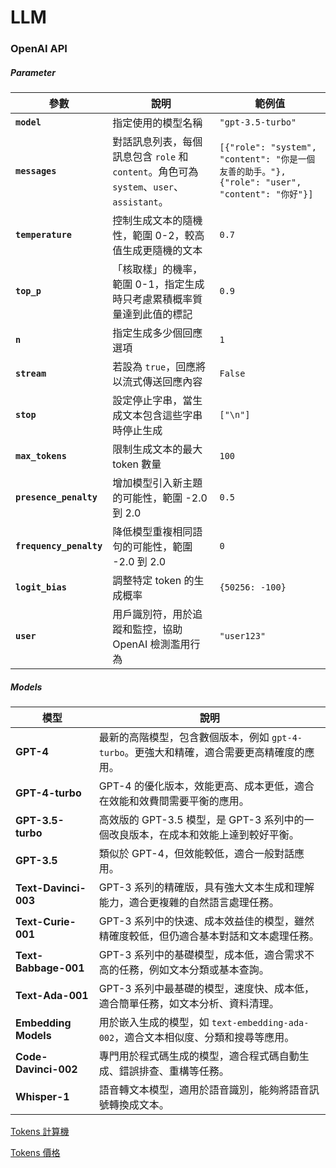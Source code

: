 # LLM

### OpenAI API

##### Parameter

| 參數               | 說明                                                                                       | 範例值                                                                                                          |
|--------------------|------------------------------------------------------------------------------------------|--------------------------------------------------------------------------------------------------------------|
| **`model`**        | 指定使用的模型名稱                                                                           | `"gpt-3.5-turbo"`                                                                                            |
| **`messages`**     | 對話訊息列表，每個訊息包含 `role` 和 `content`。角色可為 `system`、`user`、`assistant`。        | `[{"role": "system", "content": "你是一個友善的助手。"}, {"role": "user", "content": "你好"}]`               |
| **`temperature`**  | 控制生成文本的隨機性，範圍 0-2，較高值生成更隨機的文本                                           | `0.7`                                                                                                        |
| **`top_p`**        | 「核取樣」的機率，範圍 0-1，指定生成時只考慮累積概率質量達到此值的標記                             | `0.9`                                                                                                        |
| **`n`**            | 指定生成多少個回應選項                                                                        | `1`                                                                                                          |
| **`stream`**       | 若設為 `true`，回應將以流式傳送回應內容                                                        | `False`                                                                                                      |
| **`stop`**         | 設定停止字串，當生成文本包含這些字串時停止生成                                                  | `["\n"]`                                                                                                     |
| **`max_tokens`**   | 限制生成文本的最大 token 數量                                                                 | `100`                                                                                                        |
| **`presence_penalty`** | 增加模型引入新主題的可能性，範圍 -2.0 到 2.0                                              | `0.5`                                                                                                        |
| **`frequency_penalty`** | 降低模型重複相同語句的可能性，範圍 -2.0 到 2.0                                          | `0`                                                                                                          |
| **`logit_bias`**   | 調整特定 token 的生成概率                                                                     | `{50256: -100}`                                                                                              |
| **`user`**         | 用戶識別符，用於追蹤和監控，協助 OpenAI 檢測濫用行為                                            | `"user123"`                                                                                                  |

##### Models

| 模型                    | 說明                                                                                                                                          |
|-------------------------|----------------------------------------------------------------------------------------------------------------------------------------------|
| **GPT-4**               | 最新的高階模型，包含數個版本，例如 `gpt-4-turbo`。更強大和精確，適合需要更高精確度的應用。                                                 |
| **GPT-4-turbo**         | GPT-4 的優化版本，效能更高、成本更低，適合在效能和效費間需要平衡的應用。                                                                     |
| **GPT-3.5-turbo**       | 高效版的 GPT-3.5 模型，是 GPT-3 系列中的一個改良版本，在成本和效能上達到較好平衡。                                                           |
| **GPT-3.5**             | 類似於 GPT-4，但效能較低，適合一般對話應用。                                                                                                 |
| **Text-Davinci-003**    | GPT-3 系列的精確版，具有強大文本生成和理解能力，適合更複雜的自然語言處理任務。                                                               |
| **Text-Curie-001**      | GPT-3 系列中的快速、成本效益佳的模型，雖然精確度較低，但仍適合基本對話和文本處理任務。                                                       |
| **Text-Babbage-001**    | GPT-3 系列中的基礎模型，成本低，適合需求不高的任務，例如文本分類或基本查詢。                                                               |
| **Text-Ada-001**        | GPT-3 系列中最基礎的模型，速度快、成本低，適合簡單任務，如文本分析、資料清理。                                                             |
| **Embedding Models**    | 用於嵌入生成的模型，如 `text-embedding-ada-002`，適合文本相似度、分類和搜尋等應用。                                                           |
| **Code-Davinci-002**    | 專門用於程式碼生成的模型，適合程式碼自動生成、錯誤排查、重構等任務。                                                                        |
| **Whisper-1**           | 語音轉文本模型，適用於語音識別，能夠將語音訊號轉換成文本。                                                                                   |

[Tokens 計算機](https://platform.openai.com/tokenizer)

[Tokens 價格](https://openai.com/api/pricing/)

